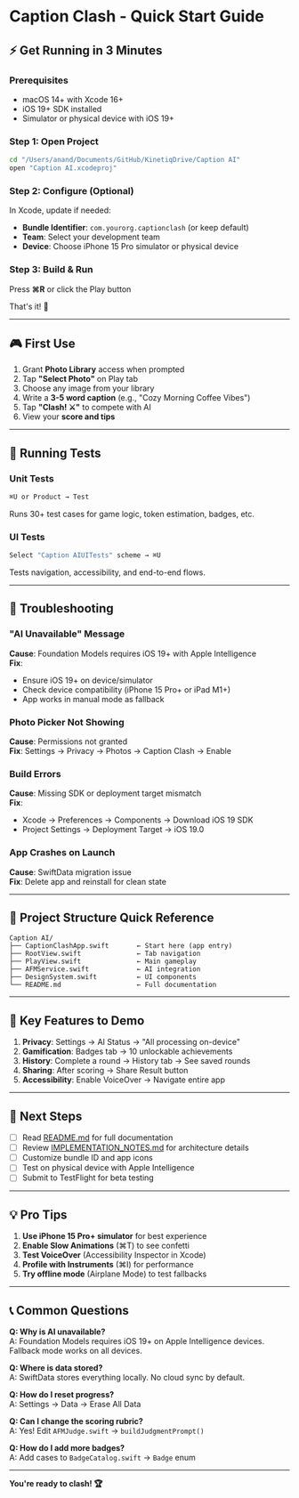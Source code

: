 # Caption Clash - Quick Start Guide

## ⚡ Get Running in 3 Minutes

### Prerequisites
- macOS 14+ with Xcode 16+
- iOS 19+ SDK installed
- Simulator or physical device with iOS 19+

### Step 1: Open Project
```bash
cd "/Users/anand/Documents/GitHub/KinetiqDrive/Caption AI"
open "Caption AI.xcodeproj"
```

### Step 2: Configure (Optional)
In Xcode, update if needed:
- **Bundle Identifier**: `com.yourorg.captionclash` (or keep default)
- **Team**: Select your development team
- **Device**: Choose iPhone 15 Pro simulator or physical device

### Step 3: Build & Run
Press **⌘R** or click the Play button

That's it! 🎉

---

## 🎮 First Use

1. Grant **Photo Library** access when prompted
2. Tap **"Select Photo"** on Play tab
3. Choose any image from your library
4. Write a **3-5 word caption** (e.g., "Cozy Morning Coffee Vibes")
5. Tap **"Clash! ⚔️"** to compete with AI
6. View your **score and tips**

---

## 🧪 Running Tests

### Unit Tests
```bash
⌘U or Product → Test
```
Runs 30+ test cases for game logic, token estimation, badges, etc.

### UI Tests
```bash
Select "Caption AIUITests" scheme → ⌘U
```
Tests navigation, accessibility, and end-to-end flows.

---

## 🐛 Troubleshooting

### "AI Unavailable" Message
**Cause**: Foundation Models requires iOS 19+ with Apple Intelligence  
**Fix**: 
- Ensure iOS 19+ on device/simulator
- Check device compatibility (iPhone 15 Pro+ or iPad M1+)
- App works in manual mode as fallback

### Photo Picker Not Showing
**Cause**: Permissions not granted  
**Fix**: Settings → Privacy → Photos → Caption Clash → Enable

### Build Errors
**Cause**: Missing SDK or deployment target mismatch  
**Fix**: 
- Xcode → Preferences → Components → Download iOS 19 SDK
- Project Settings → Deployment Target → iOS 19.0

### App Crashes on Launch
**Cause**: SwiftData migration issue  
**Fix**: Delete app and reinstall for clean state

---

## 📂 Project Structure Quick Reference

```
Caption AI/
├── CaptionClashApp.swift       ← Start here (app entry)
├── RootView.swift              ← Tab navigation
├── PlayView.swift              ← Main gameplay
├── AFMService.swift            ← AI integration
├── DesignSystem.swift          ← UI components
└── README.md                   ← Full documentation
```

---

## 🔑 Key Features to Demo

1. **Privacy**: Settings → AI Status → "All processing on-device"
2. **Gamification**: Badges tab → 10 unlockable achievements
3. **History**: Complete a round → History tab → See saved rounds
4. **Sharing**: After scoring → Share Result button
5. **Accessibility**: Enable VoiceOver → Navigate entire app

---

## 🚀 Next Steps

- [ ] Read [README.md](README.md) for full documentation
- [ ] Review [IMPLEMENTATION_NOTES.md](IMPLEMENTATION_NOTES.md) for architecture details
- [ ] Customize bundle ID and app icons
- [ ] Test on physical device with Apple Intelligence
- [ ] Submit to TestFlight for beta testing

---

## 💡 Pro Tips

1. **Use iPhone 15 Pro+ simulator** for best experience
2. **Enable Slow Animations** (⌘T) to see confetti
3. **Test VoiceOver** (Accessibility Inspector in Xcode)
4. **Profile with Instruments** (⌘I) for performance
5. **Try offline mode** (Airplane Mode) to test fallbacks

---

## 📞 Common Questions

**Q: Why is AI unavailable?**  
A: Foundation Models requires iOS 19+ on Apple Intelligence devices. Fallback mode works on all devices.

**Q: Where is data stored?**  
A: SwiftData stores everything locally. No cloud sync by default.

**Q: How do I reset progress?**  
A: Settings → Data → Erase All Data

**Q: Can I change the scoring rubric?**  
A: Yes! Edit `AFMJudge.swift` → `buildJudgmentPrompt()`

**Q: How do I add more badges?**  
A: Add cases to `BadgeCatalog.swift` → `Badge` enum

---

**You're ready to clash! 🏆**

